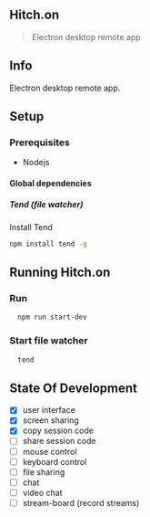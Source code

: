 Hitch.on
--------
> Electron desktop remote app

## Info
Electron desktop remote app.
## Setup

### Prerequisites
- Nodejs

#### Global dependencies
##### Tend (file watcher)
Install Tend
```sh
npm install tend -g
```

## Running Hitch.on
### Run
```sh
  npm run start-dev
```

### Start file watcher
```sh
  tend
```

## State Of Development
- [x] user interface
- [x] screen sharing
- [x] copy session code
- [ ] share session code
- [ ] mouse control
- [ ] keyboard control
- [ ] file sharing
- [ ] chat
- [ ] video chat
- [ ] stream-board (record streams)
